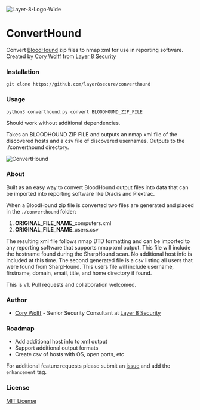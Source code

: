 ![Layer-8-Logo-Wide](https://user-images.githubusercontent.com/8293038/96061566-93d8af00-0e61-11eb-8b84-3fd207290be2.png)

# ConvertHound
Convert [BloodHound](https://github.com/BloodHoundAD/BloodHound) zip files to nmap xml for use in reporting software. Created by [Cory Wolff](https://github.com/cwolff411) from [Layer 8 Security](https://layer8security.com)

### Installation
`git clone https://github.com/layer8secure/converthound`

### Usage
`python3 converthound.py convert BLOODHOUND_ZIP_FILE`

Should work without additional dependencies.

Takes an BLOODHOUND ZIP FILE and outputs an nmap xml file of the discovered hosts and a csv file of discovered usernames. Outputs to the ./converthound directory.

![ConvertHound](https://user-images.githubusercontent.com/8293038/96060567-df3d8e00-0e5e-11eb-9587-60c5144e18bf.png)


### About

Built as an easy way to convert BloodHound output files into data that can be imported into reporting software like Dradis and Plextrac.

When a BloodHound zip file is converted two files are generated and placed in the `./converthound` folder:

1. **ORIGINAL_FILE_NAME**_computers.xml
2. **ORIGINAL_FILE_NAME**_users.csv

The resulting xml file follows nmap DTD formatting and can be imported to any reporting software that supports nmap xml output. This file will include the hostname found during the SharpHound scan. No additional host info is included at this time. The second generated file is a csv listing all users that were found from SharpHound. This users file will include username, firstname, domain, email, title, and home directory if found.

This is v1. Pull requests and collaboration welcomed.

### Author
- [Cory Wolff](https://github.com/cwolff411) - Senior Security Consultant at [Layer 8 Security](https://layer8security.com)

### Roadmap
- Add additional host info to xml output
- Support additional output formats
- Create csv of hosts with OS, open ports, etc

For additional feature requests please submit an [issue](https://github.com/layer8secure/ConvertHound/issues/new) and add the `enhancement` tag.

### License
[MIT License](https://opensource.org/licenses/MIT)